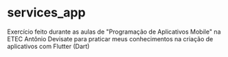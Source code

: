 # services_app
Exercício feito durante as aulas de "Programação de Aplicativos Mobile" na ETEC Antônio Devisate para praticar meus conhecimentos na criação de aplicativos com Flutter (Dart)
